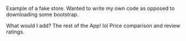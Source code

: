 Example of a fake store.  Wanted to write my own code as opposed to downloading some bootstrap.

What would I add?  The rest of the App!  lol    Price comparison and review ratings.
